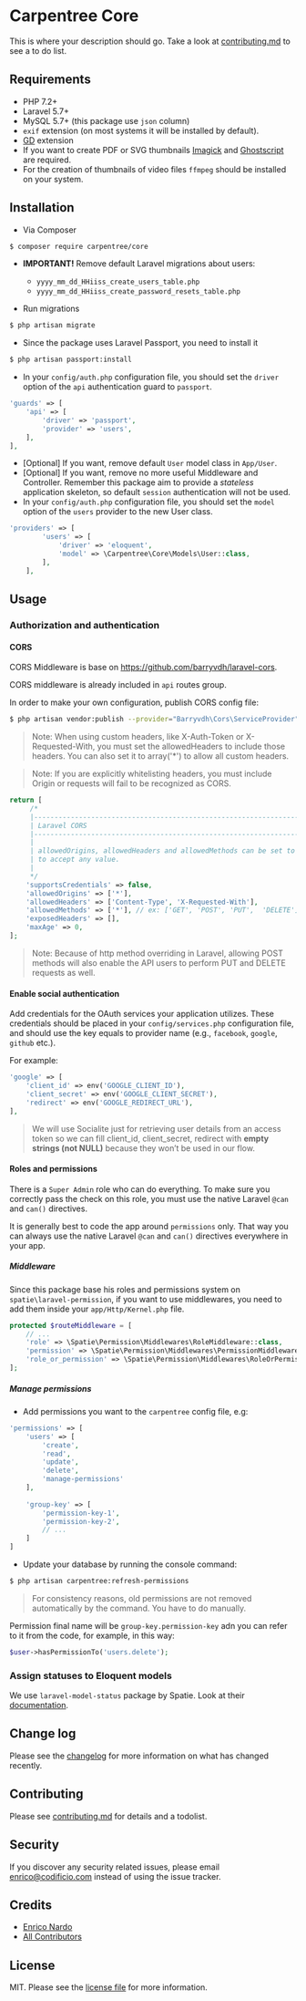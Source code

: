 # Carpentree Core

This is where your description should go. Take a look at [contributing.md](contributing.md) to see a to do list.

## Requirements
- PHP 7.2+
- Laravel 5.7+
- MySQL 5.7+ (this package use `json` column)
- `exif` extension (on most systems it will be installed by default).
- [GD](http://php.net/manual/en/book.image.php) extension
- If you want to create PDF or SVG thumbnails [Imagick](http://php.net/manual/en/book.imagick.php) and [Ghostscript](https://www.ghostscript.com/) are required. 
- For the creation of thumbnails of video files `ffmpeg` should be installed on your system.

## Installation

- Via Composer
``` bash
$ composer require carpentree/core
```
- **IMPORTANT!** Remove default Laravel migrations about users:
    - `yyyy_mm_dd_HHiiss_create_users_table.php`
    - `yyyy_mm_dd_HHiiss_create_password_resets_table.php`

- Run migrations
``` bash
$ php artisan migrate
```
- Since the package uses Laravel Passport, you need to install it
``` bash
$ php artisan passport:install
```
- In your `config/auth.php` configuration file, you should set the `driver` option of the `api` authentication guard to `passport`.
``` php
'guards' => [
    'api' => [
        'driver' => 'passport',
        'provider' => 'users',
    ],
],
```
- [Optional] If you want, remove default `User` model class in `App/User`.
- [Optional] If you want, remove no more useful Middleware and Controller. Remember this package aim to provide a _stateless_ application skeleton, so default `session` authentication will not be used.
- In your `config/auth.php` configuration file, you should set the `model` option of the `users` provider to the new User class.
``` php
'providers' => [
        'users' => [
            'driver' => 'eloquent',
            'model' => \Carpentree\Core\Models\User::class,
        ],
    ],
```

## Usage

### Authorization and authentication

#### CORS

CORS Middleware is base on https://github.com/barryvdh/laravel-cors.

CORS middleware is already included in `api` routes group. 

In order to make your own configuration, publish CORS config file:

``` bash
$ php artisan vendor:publish --provider="Barryvdh\Cors\ServiceProvider" 
```

> Note: When using custom headers, like X-Auth-Token or X-Requested-With, you must set the allowedHeaders to include those headers. You can also set it to array('*') to allow all custom headers.

> Note: If you are explicitly whitelisting headers, you must include Origin or requests will fail to be recognized as CORS.

``` php
return [
     /*
     |--------------------------------------------------------------------------
     | Laravel CORS
     |--------------------------------------------------------------------------
     |
     | allowedOrigins, allowedHeaders and allowedMethods can be set to array('*')
     | to accept any value.
     |
     */
    'supportsCredentials' => false,
    'allowedOrigins' => ['*'],
    'allowedHeaders' => ['Content-Type', 'X-Requested-With'],
    'allowedMethods' => ['*'], // ex: ['GET', 'POST', 'PUT',  'DELETE']
    'exposedHeaders' => [],
    'maxAge' => 0,
];
```

> Note: Because of http method overriding in Laravel, allowing POST methods will also enable the API users to perform PUT and DELETE requests as well.

#### Enable social authentication

Add credentials for the OAuth services your application utilizes. These credentials should be placed in your `config/services.php` configuration file, and should use the key equals to provider name (e.g., `facebook`, `google`, `github` etc.).

For example:

``` php
'google' => [
    'client_id' => env('GOOGLE_CLIENT_ID'),
    'client_secret' => env('GOOGLE_CLIENT_SECRET'),
    'redirect' => env('GOOGLE_REDIRECT_URL'),
],
```

> We will use Socialite just for retrieving user details from an access token so we can fill client_id, client_secret, redirect with **empty strings (not NULL)** because they won’t be used in our flow.

#### Roles and permissions

There is a `Super Admin` role who can do everything. To make sure you correctly pass the check on this role, you must use the native Laravel `@can` and `can()` directives.

It is generally best to code the app around `permissions` only. That way you can always use the native Laravel `@can` and `can()` directives everywhere in your app.

##### Middleware

Since this package base his roles and permissions system on `spatie\laravel-permission`, if you want to use middlewares, you need to add them inside your `app/Http/Kernel.php` file.

``` php
protected $routeMiddleware = [
    // ...
    'role' => \Spatie\Permission\Middlewares\RoleMiddleware::class,
    'permission' => \Spatie\Permission\Middlewares\PermissionMiddleware::class,
    'role_or_permission' => \Spatie\Permission\Middlewares\RoleOrPermissionMiddleware::class,
];
```

##### Manage permissions

- Add permissions you want to the `carpentree` config file, e.g:

``` php
'permissions' => [
    'users' => [
        'create',
        'read',
        'update',
        'delete',
        'manage-permissions'
    ],
    
    'group-key' => [
        'permission-key-1',
        'permission-key-2',
        // ...
    ]
]
```

- Update your database by running the console command:

``` bash
$ php artisan carpentree:refresh-permissions
```

> For consistency reasons, old permissions are not removed automatically by the command. You have to do manually. 

Permission final name will be `group-key.permission-key` adn you can refer to it from the code, for example, in this way:

``` php
$user->hasPermissionTo('users.delete');
```

### Assign statuses to Eloquent models

We use `laravel-model-status` package by Spatie. Look at their [documentation](https://github.com/spatie/laravel-model-status). 

## Change log

Please see the [changelog](changelog.md) for more information on what has changed recently.

## Contributing

Please see [contributing.md](contributing.md) for details and a todolist.

## Security

If you discover any security related issues, please email enrico@codificio.com instead of using the issue tracker.

## Credits

- [Enrico Nardo][link-author]
- [All Contributors][link-contributors]

## License

MIT. Please see the [license file](license.md) for more information.

[ico-version]: https://img.shields.io/packagist/v/carpentree/core.svg?style=flat-square
[ico-downloads]: https://img.shields.io/packagist/dt/carpentree/core.svg?style=flat-square
[ico-travis]: https://img.shields.io/travis/carpentree/core/master.svg?style=flat-square
[ico-styleci]: https://styleci.io/repos/12345678/shield

[link-packagist]: https://packagist.org/packages/carpentree/core
[link-downloads]: https://packagist.org/packages/carpentree/core
[link-travis]: https://travis-ci.org/carpentree/core
[link-styleci]: https://styleci.io/repos/12345678
[link-author]: https://github.com/carpentree
[link-contributors]: ../../contributors

